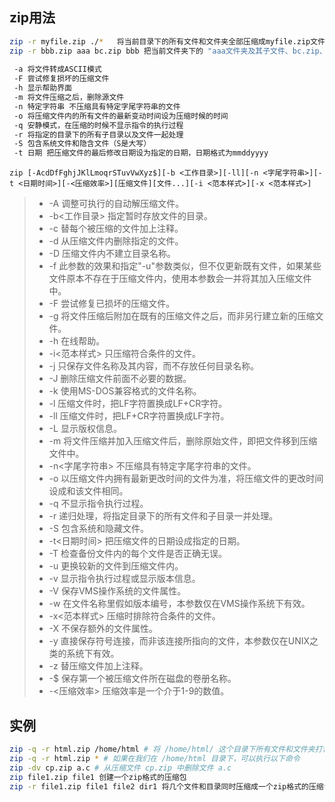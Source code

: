 
## zip用法

```bash
zip -r myfile.zip ./*   将当前目录下的所有文件和文件夹全部压缩成myfile.zip文件,－r表示递归压缩子目录下所有文件. 
zip -r bbb.zip aaa bc.zip bbb 把当前文件夹下的 "aaa文件夹及其子文件、bc.zip、bbb文件夹及其子文件" 全都压缩成一个bbb.zip 
  
 -a 将文件转成ASCII模式 
 -F 尝试修复损坏的压缩文件 
 -h 显示帮助界面 
 -m 将文件压缩之后，删除源文件 
 -n 特定字符串 不压缩具有特定字尾字符串的文件 
 -o 将压缩文件内的所有文件的最新变动时间设为压缩时候的时间 
 -q 安静模式，在压缩的时候不显示指令的执行过程 
 -r 将指定的目录下的所有子目录以及文件一起处理 
 -S 包含系统文件和隐含文件（S是大写） 
 -t 日期 把压缩文件的最后修改日期设为指定的日期，日期格式为mmddyyyy
```

```base
zip [-AcdDfFghjJKlLmoqrSTuvVwXyz$][-b <工作目录>][-ll][-n <字尾字符串>][-t <日期时间>][-<压缩效率>][压缩文件][文件...][-i <范本样式>][-x <范本样式>]
```

> * -A 调整可执行的自动解压缩文件。
> * -b<工作目录> 指定暂时存放文件的目录。
> * -c 替每个被压缩的文件加上注释。
> * -d 从压缩文件内删除指定的文件。
> * -D 压缩文件内不建立目录名称。
> * -f 此参数的效果和指定"-u"参数类似，但不仅更新既有文件，如果某些文件原本不存在于压缩文件内，使用本参数会一并将其加入压缩文件中。
> * -F 尝试修复已损坏的压缩文件。
> * -g 将文件压缩后附加在既有的压缩文件之后，而非另行建立新的压缩文件。
> * -h 在线帮助。
> * -i<范本样式> 只压缩符合条件的文件。
> * -j 只保存文件名称及其内容，而不存放任何目录名称。
> * -J 删除压缩文件前面不必要的数据。
> * -k 使用MS-DOS兼容格式的文件名称。
> * -l 压缩文件时，把LF字符置换成LF+CR字符。
> * -ll 压缩文件时，把LF+CR字符置换成LF字符。
> * -L 显示版权信息。
> * -m 将文件压缩并加入压缩文件后，删除原始文件，即把文件移到压缩文件中。
> * -n<字尾字符串> 不压缩具有特定字尾字符串的文件。
> * -o 以压缩文件内拥有最新更改时间的文件为准，将压缩文件的更改时间设成和该文件相同。
> * -q 不显示指令执行过程。
> * -r 递归处理，将指定目录下的所有文件和子目录一并处理。
> * -S 包含系统和隐藏文件。
> * -t<日期时间> 把压缩文件的日期设成指定的日期。
> * -T 检查备份文件内的每个文件是否正确无误。
> * -u 更换较新的文件到压缩文件内。
> * -v 显示指令执行过程或显示版本信息。
> * -V 保存VMS操作系统的文件属性。
> * -w 在文件名称里假如版本编号，本参数仅在VMS操作系统下有效。
> * -x<范本样式> 压缩时排除符合条件的文件。
> * -X 不保存额外的文件属性。
> * -y 直接保存符号连接，而非该连接所指向的文件，本参数仅在UNIX之类的系统下有效。
> * -z 替压缩文件加上注释。
> * -$ 保存第一个被压缩文件所在磁盘的卷册名称。
> * -<压缩效率> 压缩效率是一个介于1-9的数值。

## 实例

```bash
zip -q -r html.zip /home/html # 将 /home/html/ 这个目录下所有文件和文件夹打包为当前目录下的 html.zip
zip -q -r html.zip * # 如果在我们在 /home/html 目录下，可以执行以下命令
zip -dv cp.zip a.c # 从压缩文件 cp.zip 中删除文件 a.c
zip file1.zip file1 创建一个zip格式的压缩包 
zip -r file1.zip file1 file2 dir1 将几个文件和目录同时压缩成一个zip格式的压缩包 
```

